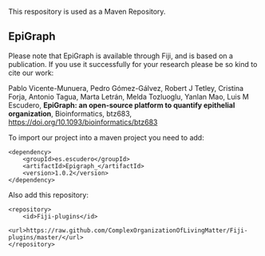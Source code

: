 This respository is used as a Maven Repository.

EpiGraph
--------
Please note that EpiGraph is available through Fiji, and is based on a publication. If you use it successfully for your research please be so kind to cite our work:

Pablo Vicente-Munuera, Pedro Gómez-Gálvez, Robert J Tetley, Cristina Forja, Antonio Tagua, Marta Letrán, Melda Tozluoglu, Yanlan Mao, Luis M Escudero, __EpiGraph: an open-source platform to quantify epithelial organization__, Bioinformatics, btz683, https://doi.org/10.1093/bioinformatics/btz683

To import our project into a maven project you need to add:
```
<dependency>
	<groupId>es.escudero</groupId>
	<artifactId>Epigraph_</artifactId>
	<version>1.0.2</version>
</dependency>
```
	
Also add this repository:
```
<repository>
	<id>Fiji-plugins</id>
	<url>https://raw.github.com/ComplexOrganizationOfLivingMatter/Fiji-plugins/master/</url>
</repository>
```


